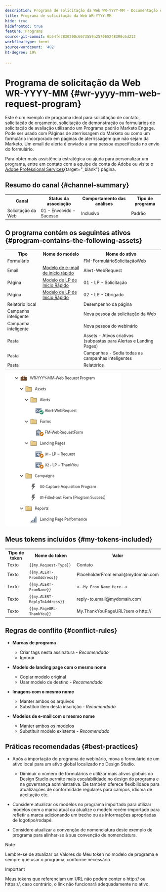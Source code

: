 ```yaml
---
description: Programa de solicitação da Web WR-YYYY-MM - Documentação do Marketo - Documentação do produto
title: Programa de solicitação da Web WR-YYYY-MM
hide: true
hidefromtoc: true
feature: Programs
source-git-commit: 6b54fe2830200c6673559a257065248390c6d212
workflow-type: tm+mt
source-wordcount: '402'
ht-degree: 19%

---
```


# Programa de solicitação da Web WR-YYYY-MM {#wr-yyyy-mm-web-request-program}

Este é um exemplo de programa ideal para solicitação de contato, solicitação de orçamento, solicitação de demonstração ou formulários de solicitação de avaliação utilizando um Programa padrão Marketo Engage. Pode ser usado com Páginas de aterrissagem do Marketo ou como um formulário incorporado em páginas de aterrissagem que não sejam da Marketo. Um email de alerta é enviado a uma pessoa especificada no envio do formulário.

Para obter mais assistência estratégica ou ajuda para personalizar um programa, entre em contato com a equipe de conta do Adobe ou visite o [Adobe Professional Services](https://business.adobe.com/customers/consulting-services/main.html){target="_blank"} página.

## Resumo do canal {#channel-summary}

<table style="table-layout:auto"> 
 <tbody> 
  <tr> 
   <th>Canal</th> 
   <th>Status da associação</th>
   <th>Comportamento das análises</th>
   <th>Tipo de programa</th>
  </tr> 
  <tr> 
   <td>Solicitação da Web</td> 
   <td>01 - Envolvido - Sucesso</td>
   <td>Inclusivo</td>
   <td>Padrão</td>
  </tr>
 </tbody> 
</table>

## O programa contém os seguintes ativos {#program-contains-the-following-assets}

<table style="table-layout:auto"> 
 <tbody> 
  <tr> 
   <th>Tipo</th> 
   <th>Nome do modelo</th>
   <th>Nome do ativo</th>
  </tr>
  <tr> 
   <td>Formulário</td> 
   <td> </td>
   <td>FM-FormulárioSolicitaçãoWeb</td>
  </tr>
  <tr> 
   <td>Email</td> 
   <td><a href="/help/marketo/product-docs/core-marketo-concepts/programs/program-library/quick-start-email-template.md" target="_blank">Modelo de e-mail de início rápido</a></td>
   <td>Alert-WebRequest</td>
  </tr>
  <tr> 
   <td>Página</td> 
   <td><a href="/help/marketo/product-docs/core-marketo-concepts/programs/program-library/quick-start-landing-page-template.md" target="_blank">Modelo de LP de Início Rápido</a></td>
   <td>01 - LP - Solicitação</td>
  </tr>
  <tr> 
   <td>Página</td> 
   <td><a href="/help/marketo/product-docs/core-marketo-concepts/programs/program-library/quick-start-landing-page-template.md" target="_blank">Modelo de LP de Início Rápido</a></td>
   <td>02 - LP - Obrigado</td>
  </tr>
  <tr> 
   <td>Relatório local</td> 
   <td> </td>
   <td>Desempenho da página</td>
  </tr>
   <tr> 
   <td>Campanha inteligente</td> 
   <td> </td>
   <td>Nova pessoa da solicitação da Web</td>
  </tr>
   <tr> 
   <td>Campanha inteligente</td> 
   <td> </td>
   <td>Nova pessoa do webinário</td>
  </tr>
  <tr> 
   <td>Pasta</td> 
   <td> </td>
   <td>Assets - Ativos criativos 
<br/>(subpastas para Alertas e Landing Pages)</td>
  </tr>
  <tr> 
   <td>Pasta</td> 
   <td> </td>
   <td>Campanhas - Sedia todas as campanhas inteligentes</td>
  </tr>
  <tr> 
   <td>Pasta</td> 
   <td> </td>
   <td>Relatórios</td>
  </tr>
 </tbody> 
</table>

![](assets/wr-yyyy-mm-web-request-program-1.png)

## Meus tokens incluídos {#my-tokens-included}

<table style="table-layout:auto"> 
 <tbody> 
  <tr> 
   <th>Tipo de token</th> 
   <th>Nome do token</th>
   <th>Valor</th>
  </tr>
  <tr> 
   <td>Texto</td> 
   <td><code>{{my.Request-Type}}</code></td>
   <td>Contato</td>
  </tr>
  <tr> 
   <td>Texto</td> 
   <td><code>{{my.ALERT-FromAddress}}</code></td>
   <td>PlaceholderFrom.email@mydomain.com</td>
  </tr>
  <tr> 
   <td>Texto</td> 
   <td><code>{{my.ALERT-FromName}}</code></td>
   <td><code><--My From Name Here--></code></td>
  </tr>
  <tr> 
   <td>Texto</td> 
   <td><code>{{my.ALERT-ReplyToAddress}}</code></td>
   <td>reply-to.email@mydomain.com</td>
  </tr>
  <tr> 
   <td>Texto</td> 
   <td><code>{{my.PageURL-ThankYou}}</code></td>
   <td>My.ThankYouPageURL?sem o http://</td>
  </tr>
 </tbody> 
</table>

## Regras de conflito {#conflict-rules}

* **Marcas de programa**
   * Criar tags nesta assinatura - _Recomendado_
   * Ignorar

* **Modelo de landing page com o mesmo nome**
   * Copiar modelo original
   * Usar modelo de destino - _Recomendado_

* **Imagens com o mesmo nome**
   * Manter ambos os arquivos
   * Substituir item desta inscrição - _Recomendado_

* **Modelos de e-mail com o mesmo nome**
   * Manter ambos os modelos
   * Substituir modelo existente - _Recomendado_

## Práticas recomendadas {#best-practices}

* Após a importação do programa de webinário, mova o formulário de um ativo local para um ativo global localizado no Design Studio.
   * Diminuir o número de formulários e utilizar mais ativos globais do Design Studio permite mais escalabilidade no design do programa e na governança administrativa. Ele também oferece flexibilidade para atualizações de conformidade regulares para campos, idioma de aceitação etc.

* Considere atualizar os modelos no programa importado para utilizar modelos com a marca atual ou atualize o modelo recém-importado para refletir a marca adicionando um trecho ou as informações apropriadas de logotipo/rodapé.

* Considere atualizar a convenção de nomenclatura deste exemplo de programa para alinhar-se à sua convenção de nomenclatura.

>[!NOTE]
>
>Lembre-se de atualizar os Valores do Meu token no modelo de programa e sempre que usar o programa, conforme necessário.

>[!IMPORTANT]
>
>Meus tokens que referenciam um URL não podem conter o http:// ou https://, caso contrário, o link não funcionará adequadamente no ativo.
